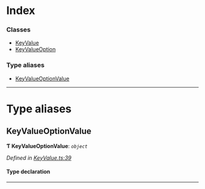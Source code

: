 

# Index

### Classes

* [KeyValue](../classes/_keyvalue_.keyvalue.md)
* [KeyValueOption](../classes/_keyvalue_.keyvalueoption.md)

### Type aliases

* [KeyValueOptionValue](_keyvalue_.md#keyvalueoptionvalue)

---

# Type aliases

<a id="keyvalueoptionvalue"></a>

##  KeyValueOptionValue

**Ƭ KeyValueOptionValue**: *`object`*

*Defined in [KeyValue.ts:39](https://github.com/polkadot-js/api/blob/e103e98/packages/types/src/KeyValue.ts#L39)*

#### Type declaration

___

